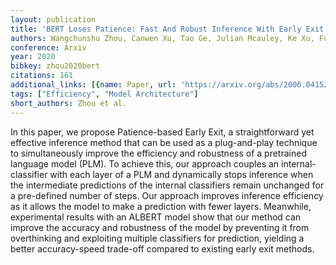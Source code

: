 ```yaml
---
layout: publication
title: 'BERT Loses Patience: Fast And Robust Inference With Early Exit'
authors: Wangchunshu Zhou, Canwen Xu, Tao Ge, Julian Mcauley, Ke Xu, Furu Wei
conference: Arxiv
year: 2020
bibkey: zhou2020bert
citations: 161
additional_links: [{name: Paper, url: 'https://arxiv.org/abs/2006.04152'}]
tags: ["Efficiency", "Model Architecture"]
short_authors: Zhou et al.
---
```

In this paper, we propose Patience-based Early Exit, a straightforward yet
effective inference method that can be used as a plug-and-play technique to
simultaneously improve the efficiency and robustness of a pretrained language
model (PLM). To achieve this, our approach couples an internal-classifier with
each layer of a PLM and dynamically stops inference when the intermediate
predictions of the internal classifiers remain unchanged for a pre-defined
number of steps. Our approach improves inference efficiency as it allows the
model to make a prediction with fewer layers. Meanwhile, experimental results
with an ALBERT model show that our method can improve the accuracy and
robustness of the model by preventing it from overthinking and exploiting
multiple classifiers for prediction, yielding a better accuracy-speed trade-off
compared to existing early exit methods.
